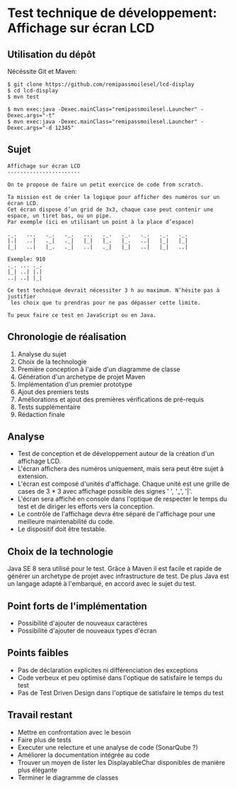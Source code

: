 # Test technique de développement: Affichage sur écran LCD

## Utilisation du dépôt

Nécéssite Git et Maven:

    $ git clone https://github.com/remipassmoilesel/lcd-display
    $ cd lcd-display
    $ mvn test

    $ mvn exec:java -Dexec.mainClass="remipassmoilesel.Launcher" -Dexec.args="-t"
    $ mvn exec:java -Dexec.mainClass="remipassmoilesel.Launcher" -Dexec.args="-d 12345"


## Sujet

    Affichage sur écran LCD
    -----------------------
     
    On te propose de faire un petit exercice de code from scratch.
     
    Ta mission est de créer la logique pour afficher des numéros sur un écran LCD. 
    Cet écran dispose d’un grid de 3x3, chaque case peut contenir une espace, un tiret bas, ou un pipe.
    Par exemple (ici en utilisant un point à la place d’espace)
     
    ._.   ...   ._.   ._.   ...   ._.   ._.   ._.   ._.   ._.
    |.|   ..|   ._|   ._|   |_|   |_.   |_.   ..|   |_|   |_|
    |_|   ..|   |_.   ._|   ..|   ._|   |_|   ..|   |_|   ..|
     
    Exemple: 910
    ._. ... ._.
    |_| ..| |.|
    ..| ..| |_|
    
    Ce test technique devrait nécessiter 3 h au maximum. N’hésite pas à justifier
     les choix que tu prendras pour ne pas dépasser cette limite.
     
    Tu peux faire ce test en JavaScript ou en Java.

## Chronologie de réalisation

1. Analyse du sujet
1. Choix de la technologie
1. Première conception à l'aide d'un diagramme de classe
1. Génération d'un archetype de projet Maven
1. Implémentation d'un premier prototype
1. Ajout des premiers tests
1. Améliorations et ajout des premières vérifications de pré-requis 
1. Tests supplémentaire
1. Rédaction finale
 
## Analyse

- Test de conception et de développement autour de la création d'un affichage LCD.
- L'écran affichera des numéros uniquement, mais sera peut être sujet à extension.
- L'écran est composé d'unités d'affichage. Chaque unité est une grille de cases de 3 * 3 avec affichage possible des signes ' ', '_', '|'.
- L'écran sera affiché en console dans l'optique de respecter le temps du test et de diriger les efforts vers la conception.
- Le contrôle de l'affichage devra être séparé de l'affichage pour une meilleure maintenabilité du code.
- Le dispositif doit être testable.

## Choix de la technologie

Java SE 8 sera utilisé pour le test. Grâce à Maven il est facile et rapide de générer un archetype de projet avec infrastructure de test.
De plus Java est un langage adapté à l'embarqué, en accord avec le sujet du test.

## Point forts de l'implémentation

- Possibilité d'ajouter de nouveaux caractères
- Possibilité d'ajouter de nouveaux types d'écran

## Points faibles

- Pas de déclaration explicites ni différenciation des exceptions
- Code verbeux et peu optimisé dans l'optique de satisfaire le temps du test
- Pas de Test Driven Design dans l'optique de satisfaire le temps du test 

## Travail restant

- Mettre en confrontation avec le besoin
- Faire plus de tests
- Executer une relecture et une analyse de code (SonarQube ?) 
- Améliorer la documentation intégrée au code
- Trouver un moyen de lister les DisplayableChar disponibles de manière plus élégante
- Terminer le diagramme de classes


